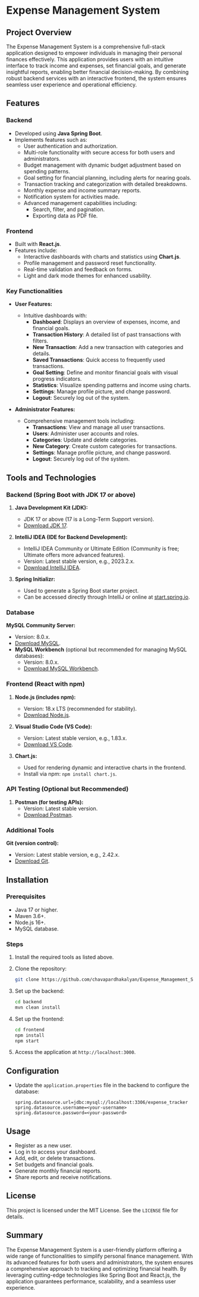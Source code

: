 # Expense Management System

## Project Overview
The Expense Management System is a comprehensive full-stack application designed to empower individuals in managing their personal finances effectively. This application provides users with an intuitive interface to track income and expenses, set financial goals, and generate insightful reports, enabling better financial decision-making. By combining robust backend services with an interactive frontend, the system ensures seamless user experience and operational efficiency.

## Features
### Backend
- Developed using **Java Spring Boot**.
- Implements features such as:
  - User authentication and authorization.
  - Multi-role functionality with secure access for both users and administrators.
  - Budget management with dynamic budget adjustment based on spending patterns.
  - Goal setting for financial planning, including alerts for nearing goals.
  - Transaction tracking and categorization with detailed breakdowns.
  - Monthly expense and income summary reports.
  - Notification system for activities made.
  - Advanced management capabilities including:
    - Search, filter, and pagination.
    - Exporting data as PDF file.

### Frontend
- Built with **React.js**.
- Features include:
  - Interactive dashboards with charts and statistics using **Chart.js**.
  - Profile management and password reset functionality.
  - Real-time validation and feedback on forms.
  - Light and dark mode themes for enhanced usability.

### Key Functionalities
- **User Features:**
  - Intuitive dashboards with:
    - **Dashboard**: Displays an overview of expenses, income, and financial goals.
    - **Transaction History**: A detailed list of past transactions with filters.
    - **New Transaction**: Add a new transaction with categories and details.
    - **Saved Transactions**: Quick access to frequently used transactions.
    - **Goal Setting**: Define and monitor financial goals with visual progress indicators.
    - **Statistics**: Visualize spending patterns and income using charts.
    - **Settings**: Manage profile picture, and change password.
    - **Logout**: Securely log out of the system.

- **Administrator Features:**
  - Comprehensive management tools including:
    - **Transactions**: View and manage all user transactions.
    - **Users**: Administer user accounts and roles.
    - **Categories**: Update and delete categories.
    - **New Category**: Create custom categories for transactions.
    - **Settings**: Manage profile picture, and change password.
    - **Logout**: Securely log out of the system.

## Tools and Technologies
### Backend (Spring Boot with JDK 17 or above)
1. **Java Development Kit (JDK):**
   - JDK 17 or above (17 is a Long-Term Support version).
   - [Download JDK 17](https://www.oracle.com/java/technologies/javase-jdk17-downloads.html).

2. **IntelliJ IDEA (IDE for Backend Development):**
   - IntelliJ IDEA Community or Ultimate Edition (Community is free; Ultimate offers more advanced features).
   - Version: Latest stable version, e.g., 2023.2.x.
   - [Download IntelliJ IDEA](https://www.jetbrains.com/idea/download/).

3. **Spring Initializr:**
   - Used to generate a Spring Boot starter project.
   - Can be accessed directly through IntelliJ or online at [start.spring.io](https://start.spring.io/).

### Database

**MySQL Community Server:**
   - Version: 8.0.x.
   - [Download MySQL](https://dev.mysql.com/downloads/mysql/).
   - **MySQL Workbench** (optional but recommended for managing MySQL databases):
     - Version: 8.0.x.
     - [Download MySQL Workbench](https://dev.mysql.com/downloads/workbench/).

### Frontend (React with npm)
1. **Node.js (includes npm):**
   - Version: 18.x LTS (recommended for stability).
   - [Download Node.js](https://nodejs.org/en/download/).

2. **Visual Studio Code (VS Code):**
   - Version: Latest stable version, e.g., 1.83.x.
   - [Download VS Code](https://code.visualstudio.com/Download).

3. **Chart.js:**
   - Used for rendering dynamic and interactive charts in the frontend.
   - Install via npm: `npm install chart.js`.

### API Testing (Optional but Recommended)
1. **Postman (for testing APIs):**
   - Version: Latest stable version.
   - [Download Postman](https://www.postman.com/downloads/).

### Additional Tools
**Git (version control):**
   - Version: Latest stable version, e.g., 2.42.x.
   - [Download Git](https://git-scm.com/downloads).

## Installation
### Prerequisites
- Java 17 or higher.
- Maven 3.6+.
- Node.js 16+.
- MySQL database.

### Steps
1. Install the required tools as listed above.
2. Clone the repository:
   ```bash
   git clone https://github.com/chavapardhakalyan/Expense_Management_System.git
   ```

3. Set up the backend:
   ```bash
   cd backend
   mvn clean install
   ```

4. Set up the frontend:
   ```bash
   cd frontend
   npm install
   npm start
   ```

5. Access the application at `http://localhost:3000`.

## Configuration
- Update the `application.properties` file in the backend to configure the database:
  ```properties
  spring.datasource.url=jdbc:mysql://localhost:3306/expense_tracker
  spring.datasource.username=<your-username>
  spring.datasource.password=<your-password>
  ```

## Usage
- Register as a new user.
- Log in to access your dashboard.
- Add, edit, or delete transactions.
- Set budgets and financial goals.
- Generate monthly financial reports.
- Share reports and receive notifications.

## License
This project is licensed under the MIT License. See the `LICENSE` file for details.

## Summary
The Expense Management System is a user-friendly platform offering a wide range of functionalities to simplify personal finance management. With its advanced features for both users and administrators, the system ensures a comprehensive approach to tracking and optimizing financial health. By leveraging cutting-edge technologies like Spring Boot and React.js, the application guarantees performance, scalability, and a seamless user experience.
